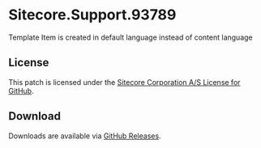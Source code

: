 # Sitecore.Support.93789
Template Item is created in default language instead of content language

## License  
This patch is licensed under the [Sitecore Corporation A/S License for GitHub](https://github.com/sitecoresupport/Sitecore.Support.93789/blob/master/LICENSE).  

## Download  
Downloads are available via [GitHub Releases](https://github.com/sitecoresupport/Sitecore.Support.93789/releases).  
